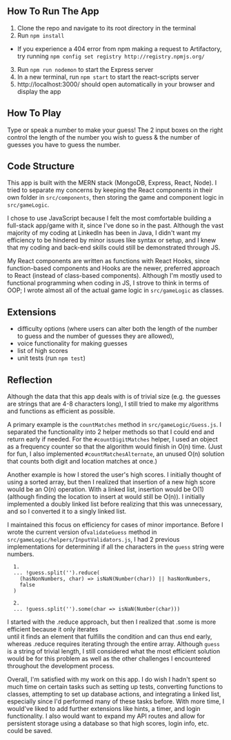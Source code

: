 ## How To Run The App

1. Clone the repo and navigate to its root directory in the terminal
2. Run `npm install`
- If you experience a 404 error from npm making a request to Artifactory, try running `npm config set registry http://registry.npmjs.org/`
3. Run `npm run nodemon` to start the Express server
4. In a new terminal, run `npm start` to start the react-scripts server
5. http://localhost:3000/ should open automatically in your browser and display the app

## How To Play

Type or speak a number to make your guess! The 2 input boxes on the right control the length of the number you wish to guess & the number of guesses you have to guess the number.

## Code Structure

This app is built with the MERN stack (MongoDB, Express, React, Node). I tried to separate my concerns by keeping the React components in their own folder in `src/components`, then storing the game and component logic in `src/gameLogic`. 

I chose to use JavaScript because I felt the most comfortable building a full-stack app/game with it, since I've done so in the past. Although the vast majority of my coding at LinkedIn has been in Java, I didn't want my efficiency to be hindered by minor issues like syntax or setup, and I knew that my coding and back-end skills could still be demonstrated through JS.

My React components are written as functions with React Hooks, since function-based components and Hooks are the newer, preferred approach to React (instead of class-based components). Although I'm mostly used to functional programming when coding in JS, I strove to think in terms of OOP; I wrote almost all of the actual game logic in `src/gameLogic` as classes.

## Extensions

- difficulty options (where users can alter both the length of the number to guess and the number of guesses they are allowed), 
- voice functionality for making guesses
- list of high scores
- unit tests (run `npm test`)


## Reflection 


Although the data that this app deals with is of trivial size (e.g. the guesses are strings that are 4-8 characters long), I still tried to make my algorithms and functions as efficient as possible. 

A primary example is the `countMatches` method in `src/gameLogic/Guess.js`. I separated the functionality into 2 helper methods so that I could end and return early if needed. For the `#countDigitMatches` helper, I used an object as a frequency counter so that the algorithm would finish in O(n) time. (Just for fun, I also implemented `#countMatchesAlternate`, an unused O(n) solution that counts both digit and location matches at once.)

Another example is how I stored the user's high scores. I initially thought of using a sorted array, but then I realized that insertion of a new high score would be an O(n) operation. With a linked list, insertion would be O(1) (although finding the location to insert at would still be O(n)). I initially implemented a doubly linked list before realizing that this was unnecessary, and so I converted it to a singly linked list.

I maintained this focus on efficiency for cases of minor importance. Before I wrote the current version of`validateGuess` method in `src/gameLogic/helpers/InputValidators.js`, I had 2 previous implementations for determining if all the characters in the `guess` string were numbers.

```
  1. 
  ... !guess.split('').reduce(
    (hasNonNumbers, char) => isNaN(Number(char)) || hasNonNumbers,
    false
  )

  2.
  ... !guess.split('').some(char => isNaN(Number(char)))
  ```

  I started with the .reduce approach, but then I realized that .some is more efficient because it only iterates  
  until it finds an element that fulfills the condition and can thus end early, whereas .reduce requires iterating 
  through the entire array. Although `guess` is a string of trivial length, I still considered what the most efficient solution would be for this problem as well as the other challenges I encountered throughout the development process.

  Overall, I'm satisfied with my work on this app. I do wish I hadn't spent so much time on certain tasks such as setting up tests, converting functions to classes, attempting to set up database actions, and integrating a linked list, especially since I'd performed many of these tasks before. With more time, I would've liked to add further extensions like hints, a timer, and login functionality. I also would want to expand my API routes and allow for persistent storage using a database so that high scores, login info, etc. could be saved.

